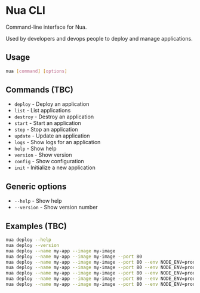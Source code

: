 Nua CLI
=======

Command-line interface for Nua. 

Used by developers and devops people to deploy and manage applications.

## Usage

```bash
nua [command] [options]
```

## Commands (TBC)

- `deploy` - Deploy an application
- `list` - List applications
- `destroy` - Destroy an application
- `start` - Start an application
- `stop` - Stop an application
- `update` - Update an application
- `logs` - Show logs for an application
- `help` - Show help
- `version` - Show version
- `config` - Show configuration
- `init` - Initialize a new application

## Generic options

- `--help` - Show help
- `--version` - Show version number

## Examples (TBC)

```bash
nua deploy --help
nua deploy --version
nua deploy --name my-app --image my-image
nua deploy --name my-app --image my-image --port 80
nua deploy --name my-app --image my-image --port 80 --env NODE_ENV=production
nua deploy --name my-app --image my-image --port 80 --env NODE_ENV=production --env PORT=80
nua deploy --name my-app --image my-image --port 80 --env NODE_ENV=production --env PORT=80 --env-file .env
nua deploy --name my-app --image my-image --port 80 --env NODE_ENV=production --env PORT=80 --env-file .env --volume /var/log:/var/log
nua deploy --name my-app --image my-image --port 80 --env NODE_ENV=production --env PORT=80 --env-file .env --volume /var/log:/var/log --volume /var/www:/var
```
